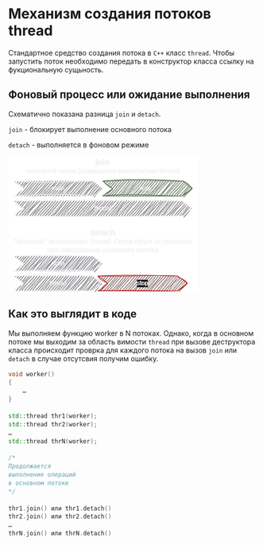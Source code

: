 # Механизм создания потоков thread

Стандартное средство создания потока в `C++` класс `thread`.
Чтобы запустить поток необходимо передать в конструктор класса ссылку на фукциональную сущьность. 

## Фоновый процесс или ожидание выполнения

Схематично показана разница `join` и `detach`. 

`join` - блокирует выполнение основного потока 

`detach` - выполняется в фоновом режиме

![example](threads.png)


## Как это выглядит в коде

Мы выполняем функцию worker в N потоках. 
Однако, когда в основном потоке мы выходим за область вимоcти `thread` при вызове деструктора класса происходит проврка для каждого потока на вызов `join` или `detach` в случае отсутсвия получим ошибку.

```cpp
void worker()
{
	…
}

std::thread thr1(worker);
std::thread thr2(worker);
…
std::thread thrN(worker);

/*
Продолжается
выполнение операций
в основном потоке
*/

thr1.join() или thr1.detach()
thr2.join() или thr2.detach()
…
thrN.join() или thrN.detach()
```
